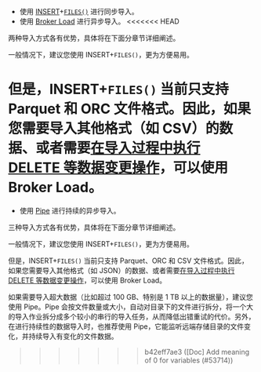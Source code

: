 
- 使用 [INSERT](../../sql-reference/sql-statements/loading_unloading/INSERT.md)+[`FILES()`](../../sql-reference/sql-functions/table-functions/files.md) 进行同步导入。
- 使用 [Broker Load](../../sql-reference/sql-statements/loading_unloading/BROKER_LOAD.md) 进行异步导入。
<<<<<<< HEAD

两种导入方式各有优势，具体将在下面分章节详细阐述。

一般情况下，建议您使用 INSERT+`FILES()`，更为方便易用。

但是，INSERT+`FILES()` 当前只支持 Parquet 和 ORC 文件格式。因此，如果您需要导入其他格式（如 CSV）的数据、或者需要[在导入过程中执行 DELETE 等数据变更操作](../../loading/Load_to_Primary_Key_tables.md)，可以使用 Broker Load。
=======
- 使用 [Pipe](../../sql-reference/sql-statements/loading_unloading/pipe/CREATE_PIPE.md) 进行持续的异步导入。

三种导入方式各有优势，具体将在下面分章节详细阐述。

一般情况下，建议您使用 INSERT+`FILES()`，更为方便易用。

但是，INSERT+`FILES()` 当前只支持 Parquet、ORC 和 CSV 文件格式。因此，如果您需要导入其他格式（如 JSON）的数据、或者需要[在导入过程中执行 DELETE 等数据变更操作](../../loading/Load_to_Primary_Key_tables.md)，可以使用 Broker Load。

如果需要导入超大数据（比如超过 100 GB、特别是 1 TB 以上的数据量），建议您使用 Pipe。Pipe 会按文件数量或大小，自动对目录下的文件进行拆分，将一个大的导入作业拆分成多个较小的串行的导入任务，从而降低出错重试的代价。另外，在进行持续性的数据导入时，也推荐使用 Pipe，它能监听远端存储目录的文件变化，并持续导入有变化的文件数据。
>>>>>>> b42eff7ae3 ([Doc] Add meaning of 0 for variables (#53714))

